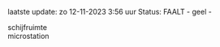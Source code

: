 laatste update: 
zo 12-11-2023  3:56   uur 
Status: FAALT - geel - 
<div class="service Y">schijfruimte</div><div class="service Y">microstation</div>